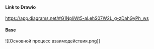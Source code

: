 #### Link to Drawio
https://app.diagrams.net/#G1NpliWt5-aLehS07W2L_g-zDahGyPh_ws
#### Base
![[Основной процесс взаимодействия.png]]